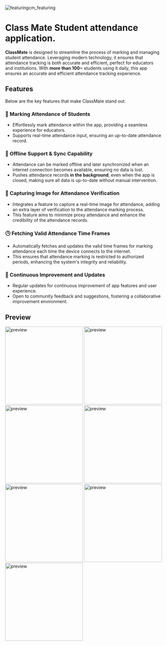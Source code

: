 ![featuringcm_featuring](https://github.com/gags-21/class-mate/assets/61724325/5cc26441-a20a-40b0-a3fe-644add78cc3a)

# Class Mate Student attendance application.
**ClassMate** is designed to streamline the process of marking and managing student attendance. Leveraging modern technology, it ensures that attendance tracking is both accurate and efficient, perfect for educators and institutions. With **more than 100~** students using it daily, this app ensures an accurate and efficient attendance tracking experience.

## Features
Below are the key features that make ClassMate stand out:

### 📝 Marking Attendance of Students
- Effortlessly mark attendance within the app, providing a seamless experience for educators.
- Supports real-time attendance input, ensuring an up-to-date attendance record.
### 🔄 Offline Support & Sync Capability
- Attendance can be marked offline and later synchronized when an internet connection becomes available, ensuring no data is lost.
- Pushes attendance records **in the background**, even when the app is closed, making sure all data is up-to-date without manual intervention.
### 📸 Capturing Image for Attendance Verification
- Integrates a feature to capture a real-time image for attendance, adding an extra layer of verification to the attendance marking process.
- This feature aims to minimize proxy attendance and enhance the credibility of the attendance records.
### 🕒 Fetching Valid Attendance Time Frames
- Automatically fetches and updates the valid time frames for marking attendance each time the device connects to the internet.
- This ensures that attendance marking is restricted to authorized periods, enhancing the system's integrity and reliability.
### 🔄 Continuous Improvement and Updates
- Regular updates for continuous improvement of app features and user experience.
- Open to community feedback and suggestions, fostering a collaborative improvement environment.

## Preview
<img src="https://github.com/gags-21/class-mate/assets/61724325/292d19ad-c3e0-497b-b939-3cc1884b1ee4" width="250" alt="preview">
<img src="https://github.com/gags-21/class-mate/assets/61724325/01946a49-20e8-407e-a0b1-cdf4a64205a8" width="250" alt="preview">
<img src="https://github.com/gags-21/class-mate/assets/61724325/2ccafbbc-527c-4fa6-a67b-f6740afa12cd" width="250" alt="preview">
<img src="https://github.com/gags-21/class-mate/assets/61724325/73797580-914b-4005-9ea6-5ee967eb8ce2" width="250" alt="preview">
<img src="https://github.com/gags-21/class-mate/assets/61724325/658be58d-1559-4139-af61-58d4863c0bbf" width="250" alt="preview">
<img src="https://github.com/gags-21/class-mate/assets/61724325/82fef206-db56-4ef8-898d-8aae149e1a6d" width="250" alt="preview">
<img src="https://github.com/gags-21/class-mate/assets/61724325/b444b6da-7406-47ea-9e6c-94394cb12c75" width="250" alt="preview">
